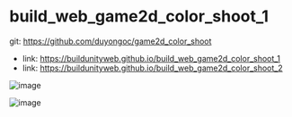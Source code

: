 # build_web_game2d_color_shoot_1

git: https://github.com/duyongoc/game2d_color_shoot
- link: https://buildunityweb.github.io/build_web_game2d_color_shoot_1
- link: https://buildunityweb.github.io/build_web_game2d_color_shoot_2

![image](https://user-images.githubusercontent.com/62178856/162599592-3599a9e6-a5fb-48e3-943c-46328798c787.png)

![image](https://user-images.githubusercontent.com/62178856/162599608-8af504bf-ba1c-4cda-975d-bf76c0fb9c40.png)
